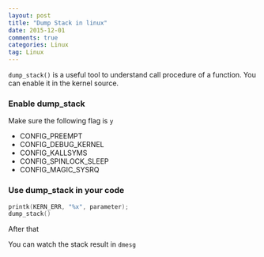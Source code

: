 ```yaml
---
layout: post
title: "Dump Stack in linux"
date: 2015-12-01
comments: true
categories: Linux
tag: Linux
---
```


`dump_stack()` is a useful tool to understand call procedure of a function. You can enable it in the kernel source.

### Enable dump_stack
Make sure the following flag is `y`

* CONFIG_PREEMPT
* CONFIG_DEBUG_KERNEL
* CONFIG_KALLSYMS
* CONFIG_SPINLOCK_SLEEP
* CONFIG_MAGIC_SYSRQ

### Use dump_stack in your code

``` c
printk(KERN_ERR, "%x", parameter);
dump_stack()

```

After that

You can watch the stack result in `dmesg`
